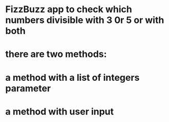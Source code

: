 # FizzBuzz app to  check which numbers divisible with 3 0r 5 or with both

# there are two methods:
#  a method with  a list of integers parameter 
# a method with  user input